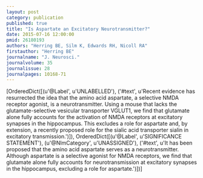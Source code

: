 ```yaml
---
layout: post
category: publication
published: true
title: "Is Aspartate an Excitatory Neurotransmitter?"
date: 2015-07-16 12:00:00
pmid: 26180193
authors: "Herring BE, Silm K, Edwards RH, Nicoll RA"
firstauthor: "Herring BE"
journalname: "J. Neurosci."
journalvolume: 35
journalissue: 28
journalpages: 10168-71
---
```


[OrderedDict([(u'@Label', u'UNLABELLED'), ('#text', u'Recent evidence has resurrected the idea that the amino acid aspartate, a selective NMDA receptor agonist, is a neurotransmitter. Using a mouse that lacks the glutamate-selective vesicular transporter VGLUT1, we find that glutamate alone fully accounts for the activation of NMDA receptors at excitatory synapses in the hippocampus. This excludes a role for aspartate and, by extension, a recently proposed role for the sialic acid transporter sialin in excitatory transmission.')]), OrderedDict([(u'@Label', u'SIGNIFICANCE STATEMENT'), (u'@NlmCategory', u'UNASSIGNED'), ('#text', u'It has been proposed that the amino acid aspartate serves as a neurotransmitter. Although aspartate is a selective agonist for NMDA receptors, we find that glutamate alone fully accounts for neurotransmission at excitatory synapses in the hippocampus, excluding a role for aspartate.')])]

